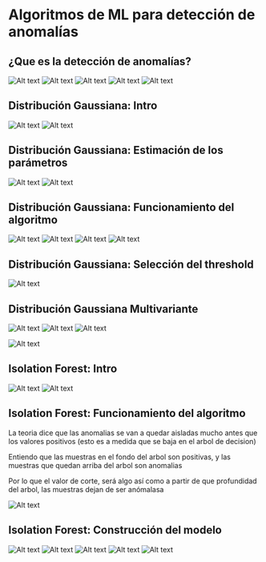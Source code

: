 # Algoritmos de ML para detección de anomalías

## ¿Que es la detección de anomalías?

![Alt text](img/anomalias-quees-1.png)
![Alt text](img/anomalias-quees-2.png)
![Alt text](img/anomalias-quees-3.png)
![Alt text](img/anomalias-quees-4.png)
![Alt text](img/anomalias-quees-5.png)


## Distribución Gaussiana: Intro

![Alt text](img/anomalias-gauss-intro-1.png)
![Alt text](img/anomalias-gauss-intro-2.png)

## Distribución Gaussiana: Estimación de los parámetros

![Alt text](img/anomalias-gauss-parametros-1.png)
![Alt text](img/anomalias-gauss-parametros-2.png)

## Distribución Gaussiana: Funcionamiento del algoritmo

![Alt text](img/anomalias-gauss-funcionamiento-1.png)
![Alt text](img/anomalias-gauss-funcionamiento-2.png)
![Alt text](img/anomalias-gauss-funcionamiento-3.png)
![Alt text](img/anomalias-gauss-funcionamiento-4.png)

## Distribución Gaussiana: Selección del threshold

![Alt text](img/anomalias-gauss-threshold-1.png)

## Distribución Gaussiana Multivariante

![Alt text](img/anomalias-gauss-multivariante-1.png)
![Alt text](img/anomalias-gauss-multivariante-2.png)
![Alt text](img/anomalias-gauss-multivariante-3.png)

![Alt text](img/anomalias-gauss-multivariante-4.png)


## Isolation Forest: Intro

![Alt text](img/anomalias-isolationforest-intro-1.png)
![Alt text](img/anomalias-isolationforest-intro-2.png)

## Isolation Forest: Funcionamiento del algoritmo
La teoria dice que las anomalias se van a quedar aisladas mucho antes que los valores positivos (esto es a medida que se baja en el arbol de decision)

Entiendo que las muestras en el fondo del arbol son positivas, y las muestras que quedan arriba del arbol son anomalias

Por lo que el valor de corte, será algo así como a partir de que profundidad del arbol, las muestras dejan de ser anómalasa

![Alt text](img/anomalias-isolationforest-algoritmo-1.png)

## Isolation Forest: Construcción del modelo

![Alt text](img/anomalias-isolationforest-modelo-1.png)
![Alt text](img/anomalias-isolationforest-modelo-2.png)
![Alt text](img/anomalias-isolationforest-modelo-3.png)
![Alt text](img/anomalias-isolationforest-modelo-4.png)
![Alt text](img/anomalias-isolationforest-modelo-5.png)
